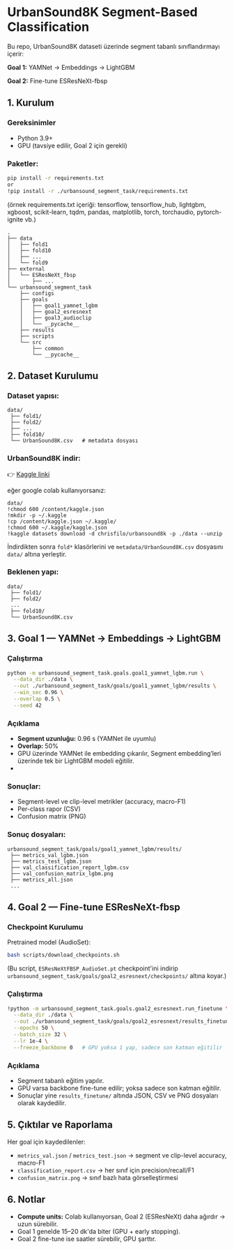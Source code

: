 # UrbanSound8K Segment-Based Classification

Bu repo, UrbanSound8K dataseti üzerinde segment tabanlı sınıflandırmayı içerir:

**Goal 1:** YAMNet → Embeddings → LightGBM

**Goal 2:** Fine-tune ESResNeXt-fbsp

## 1. Kurulum

### Gereksinimler

- Python 3.9+
- GPU (tavsiye edilir, Goal 2 için gerekli)

### Paketler:

```bash
pip install -r requirements.txt
or
!pip install -r ./urbansound_segment_task/requirements.txt
```

(örnek requirements.txt içeriği: tensorflow, tensorflow_hub, lightgbm, xgboost, scikit-learn, tqdm, pandas, matplotlib, torch, torchaudio, pytorch-ignite vb.)


```
.
├── data
│   ├── fold1
│   ├── fold10
│   ├── ...
│   └── fold9
├── external
│   └── ESResNeXt_fbsp
│       ├── ...
└── urbansound_segment_task
    ├── configs
    ├── goals
    │   ├── goal1_yamnet_lgbm
    │   ├── goal2_esresnext
    │   ├── goal3_audioclip
    │   └── __pycache__
    ├── results
    ├── scripts
    └── src
        ├── common
        └── __pycache__
```

## 2. Dataset Kurulumu

### Dataset yapısı:

```
data/
 ├── fold1/
 ├── fold2/
 ├── ...
 ├── fold10/
 └── UrbanSound8K.csv   # metadata dosyası
```

### UrbanSound8K indir:

👉 [Kaggle linki](https://www.kaggle.com/datasets/chrisfilo/urbansound8k)

eğer google colab kullanıyorsanız:
```
data/
!chmod 600 /content/kaggle.json
!mkdir -p ~/.kaggle
!cp /content/kaggle.json ~/.kaggle/
!chmod 600 ~/.kaggle/kaggle.json
!kaggle datasets download -d chrisfilo/urbansound8k -p ./data --unzip

```


İndirdikten sonra `fold*` klasörlerini ve `metadata/UrbanSound8K.csv` dosyasını `data/` altına yerleştir.

### Beklenen yapı:

```
data/
 ├── fold1/
 ├── fold2/
 ...
 ├── fold10/
 └── UrbanSound8K.csv
```

## 3. Goal 1 — YAMNet → Embeddings → LightGBM

### Çalıştırma

```bash
python -m urbansound_segment_task.goals.goal1_yamnet_lgbm.run \
  --data_dir ./data \
  --out ./urbansound_segment_task/goals/goal1_yamnet_lgbm/results \
  --win_sec 0.96 \
  --overlap 0.5 \
  --seed 42
```

### Açıklama

- **Segment uzunluğu:** 0.96 s (YAMNet ile uyumlu)
- **Overlap:** 50%
- GPU üzerinde YAMNet ile embedding çıkarılır, Segment embedding’leri üzerinde tek bir LightGBM modeli eğitilir.
- 
### Sonuçlar:

- Segment-level ve clip-level metrikler (accuracy, macro-F1)
- Per-class rapor (CSV)
- Confusion matrix (PNG)

### Sonuç dosyaları:

```
urbansound_segment_task/goals/goal1_yamnet_lgbm/results/
 ├── metrics_val_lgbm.json
 ├── metrics_test_lgbm.json
 ├── val_classification_report_lgbm.csv
 ├── val_confusion_matrix_lgbm.png
 ├── metrics_all.json
 ...
```

## 4. Goal 2 — Fine-tune ESResNeXt-fbsp

### Checkpoint Kurulumu

Pretrained model (AudioSet):

```bash
bash scripts/download_checkpoints.sh
```

(Bu script, `ESResNeXtFBSP_AudioSet.pt` checkpoint'ini indirip
`urbansound_segment_task/goals/goal2_esresnext/checkpoints/` altına koyar.)

### Çalıştırma

```bash
!python -m urbansound_segment_task.goals.goal2_esresnext.run_finetune \
  --data_dir ./data \
  --out ./urbansound_segment_task/goals/goal2_esresnext/results_finetune \
  --epochs 50 \
  --batch_size 32 \
  --lr 1e-4 \
  --freeze_backbone 0   # GPU yoksa 1 yap, sadece son katman eğitilir
```

### Açıklama

- Segment tabanlı eğitim yapılır.
- GPU varsa backbone fine-tune edilir; yoksa sadece son katman eğitilir.
- Sonuçlar yine `results_finetune/` altında JSON, CSV ve PNG dosyaları olarak kaydedilir.

## 5. Çıktılar ve Raporlama

Her goal için kaydedilenler:

- `metrics_val.json` / `metrics_test.json` → segment ve clip-level accuracy, macro-F1
- `classification_report.csv` → her sınıf için precision/recall/F1
- `confusion_matrix.png` → sınıf bazlı hata görselleştirmesi

## 6. Notlar

- **Compute units:** Colab kullanıyorsan, Goal 2 (ESResNeXt) daha ağırdır → uzun sürebilir.
- Goal 1 genelde 15–20 dk'da biter (GPU + early stopping).
- Goal 2 fine-tune ise saatler sürebilir, GPU şarttır.
